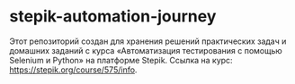 # stepik-automation-journey
Этот репозиторий создан для хранения решений практических задач и домашних заданий с курса «Автоматизация тестирования с помощью Selenium и Python» на платформе Stepik. Ссылка на курс: https://stepik.org/course/575/info.
